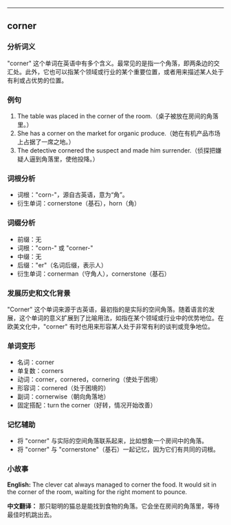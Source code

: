 
---------------
## corner
### 分析词义
"corner" 这个单词在英语中有多个含义。最常见的是指一个角落，即两条边的交汇处。此外，它也可以指某个领域或行业的某个重要位置，或者用来描述某人处于有利或占优势的位置。

### 例句
1. The table was placed in the corner of the room.（桌子被放在房间的角落里。）
2. She has a corner on the market for organic produce.（她在有机产品市场上占据了一席之地。）
3. The detective cornered the suspect and made him surrender.（侦探把嫌疑人逼到角落里，使他投降。）

### 词根分析
- 词根："corn-"，源自古英语，意为“角”。
- 衍生单词：cornerstone（基石），horn（角）

### 词缀分析
- 前缀：无
- 词根："corn-" 或 "corner-"
- 中缀：无
- 后缀："er"（名词后缀，表示人）
- 衍生单词：cornerman（守角人），cornerstone（基石）

### 发展历史和文化背景
"Corner" 这个单词来源于古英语，最初指的是实际的空间角落。随着语言的发展，这个单词的意义扩展到了比喻用法，如指在某个领域或行业中的优势地位。在欧美文化中，"corner" 有时也用来形容某人处于非常有利的谈判或竞争地位。

### 单词变形
- 名词：corner
- 单复数：corners
- 动词：corner，cornered，cornering（使处于困境）
- 形容词：cornered（处于困境的）
- 副词：cornerwise（朝向角落地）
- 固定搭配：turn the corner（好转，情况开始改善）

### 记忆辅助
- 将 "corner" 与实际的空间角落联系起来，比如想象一个房间中的角落。
- 将 "corner" 与 "cornerstone"（基石）一起记忆，因为它们有共同的词根。

### 小故事
**English:**
The clever cat always managed to corner the food. It would sit in the corner of the room, waiting for the right moment to pounce.

**中文翻译：**
那只聪明的猫总是能找到食物的角落。它会坐在房间的角落里，等待最佳时机跳出去。

